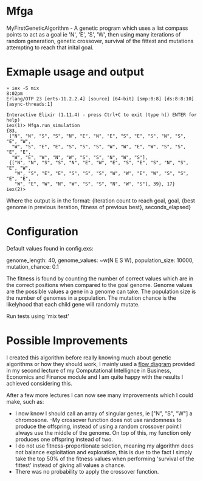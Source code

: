 # Mfga
MyFirstGeneticAlgorithm - A genetic program which uses a list compass points to act as a goal ie 'N', 'E', 'S', 'W', then using many iterations of random generation, genetic crossover, survival of the fittest and mutations attempting to reach that inital goal.

# Exmaple usage and output
    » iex -S mix                                                                                           8:02pm
    Erlang/OTP 23 [erts-11.2.2.4] [source] [64-bit] [smp:8:8] [ds:8:8:10] [async-threads:1]

    Interactive Elixir (1.11.4) - press Ctrl+C to exit (type h() ENTER for help)
    iex(1)> Mfga.run_simulation
    {83,
     ["N", "N", "S", "S", "N", "E", "N", "E", "S", "E", "S", "N", "S", "E", "W",
      "W", "S", "E", "E", "S", "S", "S", "W", "W", "E", "W", "S", "S", "E", "E",
      "W", "E", "W", "N", "W", "S", "S", "N", "W", "S"],
     {["N", "N", "S", "S", "N", "E", "W", "E", "S", "E", "S", "N", "S", "E", "W",
       "W", "S", "E", "E", "S", "S", "S", "W", "W", "E", "W", "S", "S", "E", "E",
       "W", "E", "W", "N", "W", "S", "S", "N", "W", "S"], 39}, 17}
    iex(2)> 

Where the output is in the format: {iteration count to reach goal, goal, {best genome in previous iteration, fitness of previous best}, seconds_elapsed}

# Configuration
Default values found in config.exs:

genome_length: 40,
genome_values: ~w(N E S W),
population_size: 10000,
mutation_chance: 0.1


The fitness is found by counting the number of correct values which are in the correct positions when compared to the goal genome.
Genome values are the possible values a gene in a genome can take.
The population size is the number of genomes in a population.
The mutation chance is the likelyhood that each child gene will randomly mutate.

Run tests using 'mix test'

# Possible Improvements
I created this algorithm before really knowing much about genetic algorithms or how they should work, I mainly used a [flow diagram](GA-flowdiagram.png) provided in my second lecture of my Computational Intellignce in Business, Economics and Finance module and I am quite happy with the results I achieved considering this.

After a few more lectures I can now see many improvements which I could make, such as:
  - I now know I should call an array of singular genes, ie ["N", "S", "W"] a chromosone.
  -My crossover function does not use randomness to produce the offspring, instead of using a random crossover point I always use the middle of the genome. On top of this, my function only produces one offspring instead of two.
  - I do not use fitness-proportionate selction, meaning my algorithm does not balance exploitation and exploration, this is due to the fact I simply take the top 50% of the fitness values when performing 'survival of the fittest' instead of giving all values a chance.
  - There was no probability to apply the crossover function.

